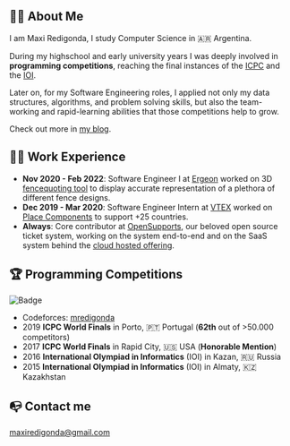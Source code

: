 ## 👋🏽 About Me

I am Maxi Redigonda, I study Computer Science in 🇦🇷 Argentina.

During my highschool and early university years I was deeply involved in **programming competitions**, reaching the final instances of the [ICPC](https://icpc.global/) and the [IOI](https://ioinformatics.org/).

Later on, for my Software Engineering roles, I applied not only my data structures, algorithms, and problem solving skills, but also the team-working and rapid-learning abilities that those competitions help to grow.

Check out more in [my blog](https://mredigonda.github.io/).

## 👷🏽 Work Experience

- **Nov 2020 - Feb 2022**: Software Engineer I at [Ergeon](https://www.ergeon.com/) worked on 3D [fencequoting tool](https://fencequoting.com/) to display accurate representation of a plethora of different fence designs.
- **Dec 2019 - Mar 2020**: Software Engineer Intern at [VTEX](https://vtex.com/us-en/) worked on [Place Components](https://github.com/vtex-apps/place-components) to support +25 countries.
- **Always**: Core contributor at [OpenSupports](https://www.opensupports.com/), our beloved open source ticket system, working on the system end-to-end and on the SaaS system behind the [cloud hosted offering](opensupports.com/pricing).

## 🏆 Programming Competitions

![Badge](https://cp-logo.vercel.app/codeforces/mredigonda)

- Codeforces: [mredigonda](https://codeforces.com/profile/mredigonda)
- 2019 **ICPC World Finals** in Porto, 🇵🇹 Portugal (**62th** out of >50.000 competitors)
- 2017 **ICPC World Finals** in Rapid City, 🇺🇸 USA (**Honorable Mention**)
- 2016 **International Olympiad in Informatics** (IOI) in Kazan, 🇷🇺 Russia
- 2015 **International Olympiad in Informatics** (IOI) in Almaty, 🇰🇿 Kazakhstan

## 📭 Contact me

maxiredigonda@gmail.com

